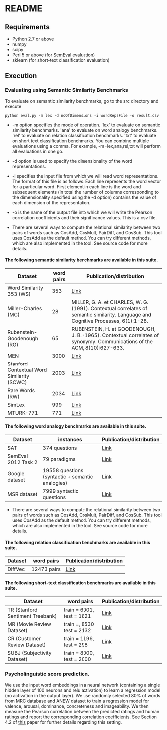 # README #

## Requirements ##
- Python 2.7 or above
- numpy
- scipy
- Perl 5 or above (for SemEval evaluation)
- sklearn (for short-text classification evaluation)

## Execution ##

### Evaluating using Semantic Similarity Benchmarks ###

To evaluate on semantic similarity benchmarks, go to the src directory and execute
```
python eval.py -m lex -d noOfDimensions -i wordRepsFile -o result.csv
```

* -m option specifies the mode of operation.
    'lex' to evaluate on semantic similarity benchmarks.
    'ana' to evaluate on word analogy benchmarks.
    'rel' to evaluate on relation classification benchmarks.
    'txt' to evaluate on short text classification benchmarks.
    You can combine multiple evaluations using a comma. For example, -m=lex,ana,rel,txt will perform all evaluations in one go.

* -d option is used to specify the dimensionality of the word representations.

* -i specifies the input file from which we will read word representations. The format of this file is as follows.
Each line represents the word vector for a particular word. First element in each line is the word and subsequent elements
(in total the number of columns corresponding to the dimensionality specified using the -d option) contains the value of
each dimension of the representation.

* -o is the name of the output file into which we will write the Pearson correlation coefficients and their significance values.
This is a csv file.

* There are several ways to compute the relational similarity between two pairs of words such as CosAdd, CosMult, PairDiff, and CosSub. This tool uses CosAdd as the default method. You can try different methods, which are also implemented in the tool. See source code for more details. 

#### The following semantic similarity benchmarks are available in this suite. ####

| Dataset   | word pairs | Publication/distribution |
| --------  | ---------- | ------------------------ |
| Word Similarity 353 (WS) | 353 | [Link](http://www.cs.technion.ac.il/~gabr/resources/data/wordsim353/) |
| Miller-Charles (MC) | 28 | MILLER, G. A. et CHARLES, W. G. (1991). Contextual correlates of semantic similarity. Language and Cognitive Processes, 6(1):1-28. |
| Rubenstein-Goodenough (RG) | 65 | RUBENSTEIN, H. et GOODENOUGH, J. B. (1965). Contextual correlates of synonymy. Communications of the ACM, 8(10):627-633.|
| MEN | 3000 | [Link](http://clic.cimec.unitn.it/~elia.bruni/MEN) |
| Stanford Contextual Word Similarity (SCWC) | 2003 | [Link](http://nlp.stanford.edu/pubs/HuangACL12.pdf) |
|Rare Words (RW) | 2034 | [Link](http://nlp.stanford.edu/~lmthang/data/papers/conll13_morpho.pdf) |
| SimLex | 999 | [Link](http://www.cl.cam.ac.uk/~fh295/simlex.html) |
| MTURK-771 | 771 | [Link](http://www2.mta.ac.il/~gideon/mturk771.html) |


#### The following word analogy benchmarks are available in this suite. ####
| Dataset   | instances | Publication/distribution |
| --------  | ---------- | ------------------------ |
| SAT | 374 questions | [Link](https://aclweb.org/aclwiki/index.php?title=Similarity_(State_of_the_art)) |
| SemEval 2012 Task 2 | 79 paradigms | [Link](https://sites.google.com/site/semeval2012task2/)|
| Google dataset | 19558 questions (syntactic + semantic analogies)| [Link](https://papers.nips.cc/paper/5021-distributed-representations-of-words-and-phrases-and-their-compositionality.pdf)|
| MSR dataset | 7999 syntactic questions | [Link](http://www.marekrei.com/blog/linguistic-regularities-word-representations/)|

* There are several ways to compute the relational similarity between two pairs of words such as CosAdd, CosMult, PairDiff, and CosSub. This tool uses CosAdd as the default method. You can try different methods, which are also implemented in the tool. See source code for more details. 

#### The following relation classification benchmarks are available in this suite. ####
| Dataset   | word pairs | Publication/distribution |
| --------  | ---------- | ------------------------ |
| DiffVec | 12473 pairs | [Link](http://www.aclweb.org/anthology/P16-1158)|

#### The following short-text classification benchmarks are available in this suite. ####
| Dataset   | word pairs | Publication/distribution |
| --------  | ---------- | ------------------------ |
| TR (Stanford Sentiment Treebank) | train = 6001, test = 1821 | [Link](http://nlp.stanford.edu/sentiment/treebank.html)|
| MR (Movie Review Dataset) | train =, 8530 test = 2132 | [Link](https://www.cs.cornell.edu/people/pabo/movie-review-data/)|
| CR (Customer Review Dataset) | train = 1196, test = 298| [Link](https://www.cs.uic.edu/~liub/FBS/sentiment-analysis.html) |
| SUBJ (Subjectivity Dataset) | train = 8000, test = 2000| [Link](https://www.cs.cornell.edu/people/pabo/movie-review-data/)|

### Psycholinguistic score prediction. ###
We use the input word embeddings in a neural network (containing a single hidden layer of 100 neurons and relu activation) to learn a regression model (no activation in the output layer). We use randomly selected 80% of words from MRC database and ANEW dataset to train a regression model for valence, arousal, dominance, concreteness and imageability.  We then measure the Pearson correlation between the predicted ratings and human ratings and report the corresponding correlation coefficients.
See Section 4.2 of [this](https://arxiv.org/abs/1709.01186#) paper for further details regarding this setting.


